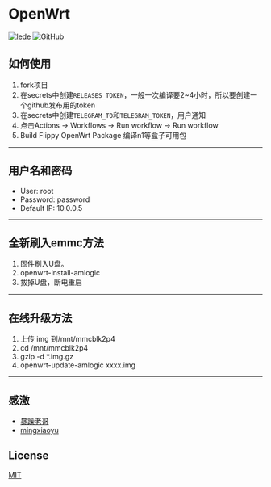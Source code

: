 # OpenWrt

[![lede](https://img.shields.io/badge/github-lede-blue.svg?style=flat&logo=github)](https://github.com/coolsnowwolf/lede)
![GitHub](https://img.shields.io/github/license/ZenQy/Openwrt)

## 如何使用

1. fork项目
2. 在secrets中创建`RELEASES_TOKEN`，一般一次编译要2~4小时，所以要创建一个github发布用的token
3. 在secrets中创建`TELEGRAM_TO`和`TELEGRAM_TOKEN`，用户通知
4. 点击Actions -> Workflows -> Run workflow -> Run workflow 
5. Build Flippy OpenWrt Package 编译n1等盒子可用包

------

## 用户名和密码

 * User: root
 * Password: password
 * Default IP: 10.0.0.5

------

## 全新刷入emmc方法

  1. 固件刷入U盘。
  2. openwrt-install-amlogic
  3. 拔掉U盘，断电重启

------

## 在线升级方法

  1. 上传 img 到/mnt/mmcblk2p4
  2. cd /mnt/mmcblk2p4
  3. gzip -d  *.img.gz
  4. openwrt-update-amlogic xxxx.img

------

## 感激 

 - [暴躁老哥](https://github.com/breakings/OpenWrt)
 - [mingxiaoyu](https://github.com/mingxiaoyu/N1Openwrt)

## License

[MIT](https://github.com/ZenQy/Openwrt/blob/main/LICENSE)